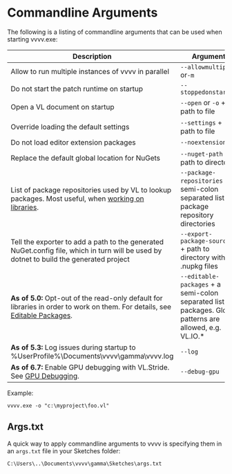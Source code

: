 # Commandline Arguments

The following is a listing of commandline arguments that can be used when starting vvvv.exe:

Description|Argument
-|-
Allow to run multiple instances of vvvv in parallel|`--allowmultiple` or`-m`
Do not start the patch runtime on startup|`--stoppedonstartup` 
Open a VL document on startup|`--open` or `-o` + path to file
Override loading the default settings|`--settings` + path to file
Do not load editor extension packages|`--noextensions`
Replace the default global location for NuGets|`--nuget-path` + path to directory
List of package repositories used by VL to lookup packages. Most useful, when [working on libraries](../extending/contributing.md).|`--package-repositories` + a semi-colon separated list of package repository directories
Tell the exporter to add a path to the generated NuGet.config file, which in turn will be used by dotnet to build the generated project|`--export-package-sources` + path to directory with .nupkg files
**As of 5.0:** Opt-out of the read-only default for libraries in order to work on them. For details, see [Editable Packages](../language/compilation.md#editable-packages).|`--editable-packages` + a semi-colon separated list of packages. Glob patterns are allowed, e.g. VL.IO.*
**As of 5.3:** Log issues during startup to %UserProfile%\Documents\vvvv\gamma\vvvv.log |`--log`
**As of 6.7:** Enable GPU debugging with VL.Stride. See [GPU Debugging](../libraries/3d/gpu-debugging.md).|`--debug-gpu`

Example:

    vvvv.exe -o "c:\myproject\foo.vl"

## Args.txt
A quick way to apply commandline arguments to vvvv is specifying them in an `args.txt` file in your Sketches folder:

    C:\Users\..\Documents\vvvv\gamma\Sketches\args.txt
